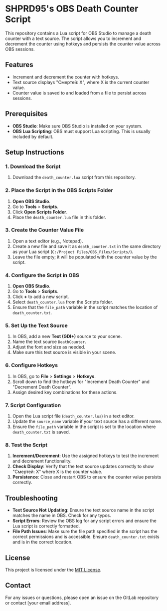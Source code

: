 # SHPRD95's OBS Death Counter Script

This repository contains a Lua script for OBS Studio to manage a death counter with a text source. The script allows you to increment and decrement the counter using hotkeys and persists the counter value across OBS sessions.

## Features

- Increment and decrement the counter with hotkeys.
- Text source displays "Смертей: X", where X is the current counter value.
- Counter value is saved to and loaded from a file to persist across sessions.

## Prerequisites

- **OBS Studio**: Make sure OBS Studio is installed on your system.
- **OBS Lua Scripting**: OBS must support Lua scripting. This is usually included by default.

## Setup Instructions

### 1. Download the Script

1. Download the `death_counter.lua` script from this repository.

### 2. Place the Script in the OBS Scripts Folder

1. **Open OBS Studio**.
2. Go to **Tools** > **Scripts**.
3. Click **Open Scripts Folder**.
4. Place the `death_counter.lua` file in this folder.

### 3. Create the Counter Value File

1. Open a text editor (e.g., Notepad).
2. Create a new file and save it as `death_counter.txt` in the same directory as your Lua script (`C:/Project Files/OBS_Files/Scripts/`).
3. Leave the file empty; it will be populated with the counter value by the script.

### 4. Configure the Script in OBS

1. **Open OBS Studio**.
2. Go to **Tools** > **Scripts**.
3. Click **+** to add a new script.
4. Select `death_counter.lua` from the Scripts folder.
5. Ensure that the `file_path` variable in the script matches the location of `death_counter.txt`.

### 5. Set Up the Text Source

1. In OBS, add a new **Text (GDI+)** source to your scene.
2. Name the text source `DeathCounter`.
3. Adjust the font and size as needed.
4. Make sure this text source is visible in your scene.

### 6. Configure Hotkeys

1. In OBS, go to **File** > **Settings** > **Hotkeys**.
2. Scroll down to find the hotkeys for "Increment Death Counter" and "Decrement Death Counter".
3. Assign desired key combinations for these actions.

### 7. Script Configuration

1. Open the Lua script file (`death_counter.lua`) in a text editor.
2. Update the `source_name` variable if your text source has a different name.
3. Ensure the `file_path` variable in the script is set to the location where `death_counter.txt` is saved.

### 8. Test the Script

1. **Increment/Decrement**: Use the assigned hotkeys to test the increment and decrement functionality.
2. **Check Display**: Verify that the text source updates correctly to show "Смертей: X" where X is the counter value.
3. **Persistence**: Close and restart OBS to ensure the counter value persists correctly.

## Troubleshooting

- **Text Source Not Updating**: Ensure the text source name in the script matches the name in OBS. Check for any typos.
- **Script Errors**: Review the OBS log for any script errors and ensure the Lua script is correctly formatted.
- **File Path Issues**: Make sure the file path specified in the script has the correct permissions and is accessible. Ensure `death_counter.txt` exists and is in the correct location.

## License

This project is licensed under the [MIT License](LICENSE).

## Contact

For any issues or questions, please open an issue on the GitLab repository or contact [your email address].
